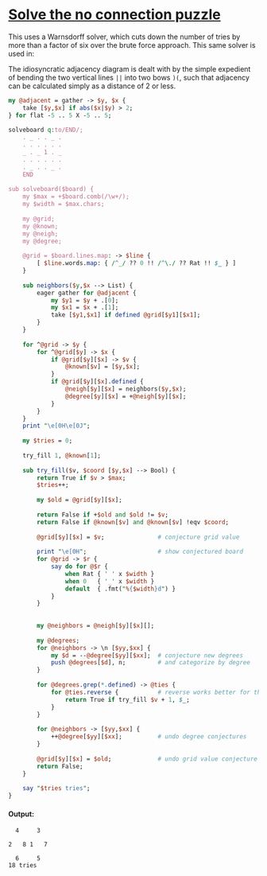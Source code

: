 [1]: https://rosettacode.org/wiki/Solve_the_no_connection_puzzle

# [Solve the no connection puzzle][1]

This uses a Warnsdorff solver, which cuts down the number of tries by more than a factor of six over the brute force approach. This same solver is used in:



The idiosyncratic adjacency diagram is dealt with by the simple expedient of bending the two vertical lines `||` into two bows `)(`, such that adjacency can be calculated simply as a distance of 2 or less.

```perl
my @adjacent = gather -> $y, $x {
    take [$y,$x] if abs($x|$y) > 2;
} for flat -5 .. 5 X -5 .. 5;
 
solveboard q:to/END/;
    . _ . . _ .
    . . . . . .
    _ . _ 1 . _
    . . . . . .
    . _ . . _ .
    END
 
sub solveboard($board) {
    my $max = +$board.comb(/\w+/);
    my $width = $max.chars;
 
    my @grid;
    my @known;
    my @neigh;
    my @degree;
 
    @grid = $board.lines.map: -> $line {
        [ $line.words.map: { /^_/ ?? 0 !! /^\./ ?? Rat !! $_ } ]
    }
 
    sub neighbors($y,$x --> List) {
        eager gather for @adjacent {
            my $y1 = $y + .[0];
            my $x1 = $x + .[1];
            take [$y1,$x1] if defined @grid[$y1][$x1];
        }
    }
 
    for ^@grid -> $y {
        for ^@grid[$y] -> $x {
            if @grid[$y][$x] -> $v {
                @known[$v] = [$y,$x];
            }
            if @grid[$y][$x].defined {
                @neigh[$y][$x] = neighbors($y,$x);
                @degree[$y][$x] = +@neigh[$y][$x];
            }
        }
    }
    print "\e[0H\e[0J";
 
    my $tries = 0;
 
    try_fill 1, @known[1];
 
    sub try_fill($v, $coord [$y,$x] --> Bool) {
        return True if $v > $max;
        $tries++;
 
        my $old = @grid[$y][$x];
 
        return False if +$old and $old != $v;
        return False if @known[$v] and @known[$v] !eqv $coord;
 
        @grid[$y][$x] = $v;               # conjecture grid value
 
        print "\e[0H";                    # show conjectured board
        for @grid -> $r {
            say do for @$r {
                when Rat { ' ' x $width }
                when 0   { '_' x $width }
                default  { .fmt("%{$width}d") }
            }
        }
 
 
        my @neighbors = @neigh[$y][$x][];
 
        my @degrees;
        for @neighbors -> \n [$yy,$xx] {
            my $d = --@degree[$yy][$xx];  # conjecture new degrees
            push @degrees[$d], n;         # and categorize by degree
        }
 
        for @degrees.grep(*.defined) -> @ties {
            for @ties.reverse {           # reverse works better for this hidato anyway
                return True if try_fill $v + 1, $_;
            }
        }
 
        for @neighbors -> [$yy,$xx] {
            ++@degree[$yy][$xx];          # undo degree conjectures
        }
 
        @grid[$y][$x] = $old;             # undo grid value conjecture
        return False;
    }
 
    say "$tries tries";
}
```

#### Output:
```
  4     3  
           
2   8 1   7
           
  6     5  
18 tries
```